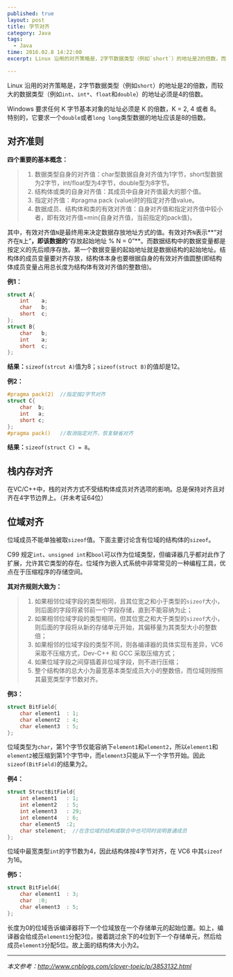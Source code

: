 ```yaml
---
published: true
layout: post
title: 字节对齐
category: Java
tags: 
  - Java
time: 2016.02.8 14:22:00
excerpt: Linux 沿用的对齐策略是，2字节数据类型（例如`short`）的地址是2的倍数，而较大的数据类型（例如`int`、`int*`、`float`和`double`）的地址必须是4的倍数。

---
```



Linux 沿用的对齐策略是，2字节数据类型（例如`short`）的地址是2的倍数，而较大的数据类型（例如`int`、`int*`、`float`和`double`）的地址必须是4的倍数。

<!--more-->

Windows 要求任何 K 字节基本对象的址址必须是 K 的倍数，K = 2, 4 或者 8。特别的，它要求一个`double`或者`long long`类型数据的地址应该是8的倍数。

## 对齐准则

**四个重要的基本概念：**

 > 1. 数据类型自身的对齐值：char型数据自身对齐值为1字节，short型数据为2字节，int/float型为4字节，double型为8字节。
 > 2. 结构体或类的自身对齐值：其成员中自身对齐值最大的那个值。
 > 3. 指定对齐值：#pragma pack (value)时的指定对齐值value。
 > 4. 数据成员、结构体和类的有效对齐值：自身对齐值和指定对齐值中较小者，即有效对齐值=min{自身对齐值，当前指定的pack值}。

其中，有效对齐值`N`是最终用来决定数据存放地址方式的值。有效对齐`N`表示**“对齐在`N`上”**，即该数据的**“存放起始地址 % N = 0”**。而数据结构中的数据变量都是按定义的先后顺序存放。第一个数据变量的起始地址就是数据结构的起始地址。结构体的成员变量要对齐存放，结构体本身也要根据自身的有效对齐值圆整(即结构体成员变量占用总长度为结构体有效对齐值的整数倍)。

**例1：**
```cpp
struct A{
    int    a;
    char   b;
    short  c;
};
struct B{
    char   b;
    int    a;
    short  c;
};
```

**结果：**`sizeof(strcut A)`值为8；`sizeof(struct B)`的值却是12。 

**例2：**
```cpp
#pragma pack(2)  //指定按2字节对齐
struct C{
    char  b;
    int   a;
    short c;
};
#pragma pack()   //取消指定对齐，恢复缺省对齐
```

**结果：**`sizeof(struct C) = 8`。

## 栈内存对齐

在VC/C++中，栈的对齐方式不受结构体成员对齐选项的影响。总是保持对齐且对齐在4字节边界上。（并未考证64位）

## 位域对齐

位域成员不能单独被取`sizeof`值。下面主要讨论含有位域的结构体的`sizeof`。

C99 规定`int`、`unsigned int`和`bool`可以作为位域类型，但编译器几乎都对此作了扩展，允许其它类型的存在。位域作为嵌入式系统中非常常见的一种编程工具，优点在于压缩程序的存储空间。

**其对齐规则大致为：**

  > 1. 如果相邻位域字段的类型相同，且其位宽之和小于类型的`sizeof`大小，则后面的字段将紧邻前一个字段存储，直到不能容纳为止；
 > 2. 如果相邻位域字段的类型相同，但其位宽之和大于类型的`sizeof`大小，则后面的字段将从新的存储单元开始，其偏移量为其类型大小的整数倍；
 > 3. 如果相邻的位域字段的类型不同，则各编译器的具体实现有差异，VC6 采取不压缩方式，Dev-C++ 和 GCC 采取压缩方式；
 > 4. 如果位域字段之间穿插着非位域字段，则不进行压缩；
 > 5. 整个结构体的总大小为最宽基本类型成员大小的整数倍，而位域则按照其最宽类型字节数对齐。

**例3：**

```cpp
struct BitField{
    char element1  : 1;
    char element2  : 4;
    char element3  : 5;
};
```
位域类型为`char`，第1个字节仅能容纳下`element1`和`element2`，所以`element1`和`element2`被压缩到第1个字节中，而`element3`只能从下一个字节开始。因此`sizeof(BitField)`的结果为2。

**例4：**

```cpp
struct StructBitField{
    int element1   : 1;
    int element2   : 5;
    int element3   : 29;
    int element4   : 6;
    char element5  :2;
    char stelement;  //在含位域的结构或联合中也可同时说明普通成员
};
```

位域中最宽类型`int`的字节数为4，因此结构体按4字节对齐，在 VC6 中其`sizeof`为16。

**例5：**

```cpp
struct BitField4{
    char element1  : 3;
    char  :0;
    char element3  : 5;
};
```

长度为0的位域告诉编译器将下一个位域放在一个存储单元的起始位置。如上，编译器会给成员`element1`分配3位，接着跳过余下的4位到下一个存储单元，然后给成员`element3`分配5位。故上面的结构体大小为2。

---

*本文参考：<http://www.cnblogs.com/clover-toeic/p/3853132.html>*
